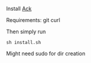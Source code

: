 Install [Ack](http://beyondgrep.com/install/)

Requirements:
git
curl

Then simply run
```
sh install.sh
```

Might need sudo for dir creation
